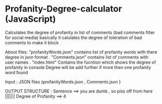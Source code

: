 # Profanity-Degree-calculator (JavaScript)
Calculates the degree of profanity in list of comments (bad comments filter for social media)
basically it calulates the degree of toleration of  bad comments to make it block

About files:
"profanityWords.json" contains list of profanity words with there degree in json format . "Comments.json" contains list of comments with user names . "index.html" Contains the fucntion which shows the degree of profanity in console
Degree will be add further if more then one profanity word found

Input : JSON files {profanityWords.json , Comments.json }

OUTPUT STRUCTURE :
Sentence ==>  you are dumb , so piss off from here ||||||| Degree of Profanity ==> 4


